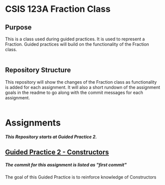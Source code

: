 # CSIS 123A Fraction Class

## Purpose
This is a class used during guided practices. It is used to represent a Fraction.
Guided practices will build on the functionality of the Fraction class.
<br/>
<br/>

## Repository Structure
This repository will show the changes of the Fraction class as functionality is added for each assignment. It will also a short rundown of the assignment goals in the readme to go along with the commit messages for each assignment. 
<br/>
<br/>

# Assignments
##### This Repository starts at Guided Practice 2. 

## [Guided Practice 2 - Constructors](https://github.com/redjordan1202/CSIS-123A-Fraction/commit/522b628c7af7351fe9b4d70b8b4986446f7d531d)
##### The commit for this assignment is listed as "first commit"
The goal of this Guided Practice is to reinforce knowledge of Constructors